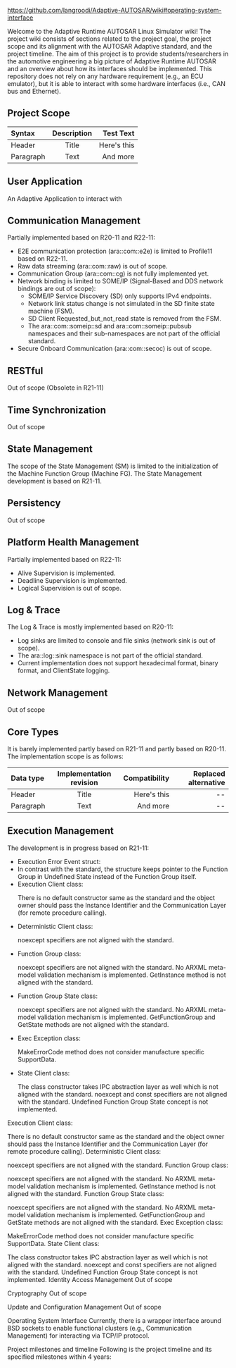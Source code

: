 https://github.com/langroodi/Adaptive-AUTOSAR/wiki#operating-system-interface

Welcome to the Adaptive Runtime AUTOSAR Linux Simulator wiki! The project wiki consists of sections related to the project goal, the project scope and its alignment with the AUTOSAR Adaptive standard, and the project timeline. The aim of this project is to provide students/researchers in the automotive engineering a big picture of Adaptive Runtime AUTOSAR and an overview about how its interfaces should be implemented. This repository does not rely on any hardware requirement (e.g., an ECU emulator), but it is able to interact with some hardware interfaces (i.e., CAN bus and Ethernet).

## Project Scope

| Syntax    | Description |   Test Text |
| :-------- | :---------: | ----------: |
| Header    |    Title    | Here's this |
| Paragraph |    Text     |    And more |

## User Application

An Adaptive Application to interact with

## Communication Management

Partially implemented based on R20-11 and R22-11:

<ul>
  <li>E2E communication protection (ara::com::e2e) is limited to Profile11 based on R22-11.</li>
  <li>Raw data streaming (ara::com::raw) is out of scope.</li>
  <li>Communication Group (ara::com::cg) is not fully implemented yet.</li>
  <li>Network binding is limited to SOME/IP (Signal-Based and DDS network bindings are out of scope):
  <ul>
  <li>SOME/IP Service Discovery (SD) only supports IPv4 endpoints.</li>
   <li>Network link status change is not simulated in the SD finite state machine (FSM).</li>
    <li>SD Client Requested_but_not_read state is removed from the FSM.</li>
    <li>The ara::com::someip::sd and ara::com::someip::pubsub namespaces and their sub-namespaces are not part of the official standard.</li>
    
  </ul></li>
  <li> Secure Onboard Communication (ara::com::secoc) is out of scope.</li>
</ul>

## RESTful

Out of scope (Obsolete in R21-11)

## Time Synchronization

Out of scope

## State Management

The scope of the State Management (SM) is limited to the initialization of the Machine Function Group (Machine FG). The State Management development is based on R21-11.

## Persistency

Out of scope

## Platform Health Management

Partially implemented based on R22-11:

<ul> 
  <li>Alive Supervision is implemented. </li>
  <li>Deadline Supervision is implemented. </li>
  <li> Logical Supervision is out of scope.</li>
</ul>

## Log & Trace

The Log & Trace is mostly implemented based on R20-11:

<ul> 
  <li>Log sinks are limited to console and file sinks (network sink is out of scope).</li>
  <li>The ara::log::sink namespace is not part of the official standard.</li>
  <li> 
Current implementation does not support hexadecimal format, binary format, and ClientState logging.</li>
</ul>

## Network Management

Out of scope

## Core Types

It is barely implemented partly based on R21-11 and partly based on R20-11. The implementation scope is as follows:

| Data type | Implementation revision | Compatibility | Replaced alternative |
| :-------- | :---------------------: | ------------: | -------------------: |
| Header    |          Title          |   Here's this |                   -- |
| Paragraph |          Text           |      And more |                   -- |

## Execution Management

The development is in progress based on R21-11:

<ul> 
  <li>Execution Error Event struct:
  <li>In contrast with the standard, the structure keeps pointer to the Function Group in Undefined State instead of the Function Group itself.
  </li>
  </li>
  <li>Execution Client class:

There is no default constructor same as the standard and the object owner should pass the Instance Identifier and the Communication Layer (for remote procedure calling).

</li>
  <li> 
Deterministic Client class:

noexcept specifiers are not aligned with the standard.

</li>
  <li> 
Function Group class:

noexcept specifiers are not aligned with the standard.
No ARXML meta-model validation mechanism is implemented.
GetInstance method is not aligned with the standard.

</li>
  <li> 
Function Group State class:

noexcept specifiers are not aligned with the standard.
No ARXML meta-model validation mechanism is implemented.
GetFunctionGroup and GetState methods are not aligned with the standard.

</li>
  <li> 
Exec Exception class:

MakeErrorCode method does not consider manufacture specific SupportData.

</li>
  <li> 
State Client class:

The class constructor takes IPC abstraction layer as well which is not aligned with the standard.
noexcept and const specifiers are not aligned with the standard.
Undefined Function Group State concept is not implemented.

</li>
</ul>

Execution Client class:

There is no default constructor same as the standard and the object owner should pass the Instance Identifier and the Communication Layer (for remote procedure calling).
Deterministic Client class:

noexcept specifiers are not aligned with the standard.
Function Group class:

noexcept specifiers are not aligned with the standard.
No ARXML meta-model validation mechanism is implemented.
GetInstance method is not aligned with the standard.
Function Group State class:

noexcept specifiers are not aligned with the standard.
No ARXML meta-model validation mechanism is implemented.
GetFunctionGroup and GetState methods are not aligned with the standard.
Exec Exception class:

MakeErrorCode method does not consider manufacture specific SupportData.
State Client class:

The class constructor takes IPC abstraction layer as well which is not aligned with the standard.
noexcept and const specifiers are not aligned with the standard.
Undefined Function Group State concept is not implemented.
Identity Access Management
Out of scope

Cryptography
Out of scope

Update and Configuration Management
Out of scope

Operating System Interface
Currently, there is a wrapper interface around BSD sockets to enable functional clusters (e.g., Communication Management) for interacting via TCP/IP protocol.

Project milestones and timeline
Following is the project timeline and its specified milestones within 4 years:
